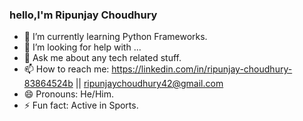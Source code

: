 ### hello,I'm Ripunjay Choudhury

- 🌱 I’m currently learning Python Frameworks.
- 🤔 I’m looking for help with ...
- 💬 Ask me about any tech related stuff.
- 📫 How to reach me: https://linkedin.com/in/ripunjay-choudhury-83864524b || ripunjaychoudhury42@gmail.com
- 😄 Pronouns: He/Him.
- ⚡ Fun fact: Active in Sports.
